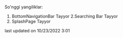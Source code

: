 So'nggi yangiliklar:

1. BottomNavigationBar Tayyor
2.Searching Bar Tayyor
3. SplashPage Tayyor

last updated on 10/23/2022 3:01
